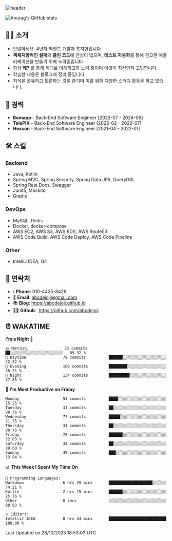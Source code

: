 ![header](https://capsule-render.vercel.app/api?type=transparent&fontColor=00F6FF&height=150&text=Backend%20Developer&fontSize=50)

![Anurag's GitHub stats](https://github-readme-stats.vercel.app/api?username=abcdejoji&theme=radical&show_icons=true)

## 🙇‍♂️ 소개

- 안녕하세요. 4년차 백엔드 개발자 조지헌입니다.
- **객체지향적인 설계**와 **클린 코드**에 관심이 많으며, **테스트 자동화**를 통해 견고한 애플리케이션을 만들기 위해 노력중입니다.
- 항상 **왜?** 를 통해 제대로 이해하고자 노력 중이며 이것이 최선인지 고민합니다.
- 학습한 내용은 블로그에 정리 중입니다.
- 지식을 공유하고 토론하는 것을 즐기며 이를 위해 다양한 스터디 활동을 하고 있습니다.

## 💼 경력

- **Bomapp** - Back-End Software Engineer \[2022-07 - 2024-06]
- **TelePIX** - Back-End Software Engineer \[2022-02 - 2022-07]
- **Hexcon** - Back-End Software Engineer \[2021-04 - 2022-01]

## 🛠 스킬

### Backend

- Java, Kotlin
- Spring MVC, Spring Security, Spring Data JPA, QueryDSL
- Spring Rest Docs, Swagger
- Junit5, Mockito
- Gradle

### DevOps

- MySQL, Redis
- Docker, docker-compose
- AWS EC2, AWS S3, AWS RDS, AWS Route53
- AWS Code Build, AWS Code Deploy, AWS Code Pipeline

### Other

- IntelliJ IDEA, Git

## 🤝 연락처

- 📞 **Phone**: 010-4435-8426
- 📧 **Email**: abcdejoji@gmail.com
- 📚 **Blog**: https://abcdejoji.github.io
- 👨‍💻 **Github**:  https://github.com/abcdejoji

## ⏰ WAKATIME

<!--START_SECTION:waka-->
**I'm a Night 🦉** 

```text
🌞 Morning                33 commits          ██░░░░░░░░░░░░░░░░░░░░░░░   09.32 % 
🌆 Daytime                79 commits          ██████░░░░░░░░░░░░░░░░░░░   22.32 % 
🌃 Evening                108 commits         ████████░░░░░░░░░░░░░░░░░   30.51 % 
🌙 Night                  134 commits         █████████░░░░░░░░░░░░░░░░   37.85 % 
```
📅 **I'm Most Productive on Friday** 

```text
Monday                   54 commits          ████░░░░░░░░░░░░░░░░░░░░░   15.25 % 
Tuesday                  31 commits          ██░░░░░░░░░░░░░░░░░░░░░░░   08.76 % 
Wednesday                77 commits          █████░░░░░░░░░░░░░░░░░░░░   21.75 % 
Thursday                 31 commits          ██░░░░░░░░░░░░░░░░░░░░░░░   08.76 % 
Friday                   78 commits          ██████░░░░░░░░░░░░░░░░░░░   22.03 % 
Saturday                 34 commits          ██░░░░░░░░░░░░░░░░░░░░░░░   09.60 % 
Sunday                   49 commits          ███░░░░░░░░░░░░░░░░░░░░░░   13.84 % 
```


📊 **This Week I Spent My Time On** 

```text
💬 Programming Languages: 
Markdown                 6 hrs 29 mins       ███████████████████░░░░░░   74.21 % 
Kotlin                   2 hrs 15 mins       ██████░░░░░░░░░░░░░░░░░░░   25.76 % 
Other                    0 secs              ░░░░░░░░░░░░░░░░░░░░░░░░░   00.03 % 

🔥 Editors: 
IntelliJ IDEA            8 hrs 44 mins       █████████████████████████   100.00 % 
```


 Last Updated on 28/10/2025 18:53:03 UTC
<!--END_SECTION:waka-->
